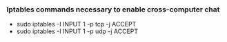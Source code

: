 ### Iptables commands necessary to enable cross-computer chat

 * sudo iptables -I INPUT 1 -p tcp -j ACCEPT
 * sudo iptables -I INPUT 1 -p udp -j ACCEPT